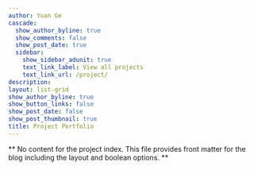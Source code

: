 ```yaml
---
author: Yuan Ge
cascade:
  show_author_byline: true
  show_comments: false
  show_post_date: true
  sidebar:
    show_sidebar_adunit: true
    text_link_label: View all projects
    text_link_url: /project/
description: 
layout: list-grid
show_author_byline: true
show_button_links: false
show_post_date: false
show_post_thumbnail: true
title: Project Portfolio
---
```


** No content for the project index. This file provides front matter for the blog including the layout and boolean options. **
